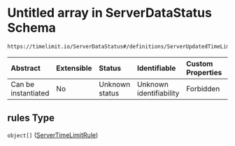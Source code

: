 # Untitled array in ServerDataStatus Schema

```txt
https://timelimit.io/ServerDataStatus#/definitions/ServerUpdatedTimeLimitRules/properties/rules
```

| Abstract            | Extensible | Status         | Identifiable            | Custom Properties | Additional Properties | Access Restrictions | Defined In                                                                            |
| :------------------ | :--------- | :------------- | :---------------------- | :---------------- | :-------------------- | :------------------ | :------------------------------------------------------------------------------------ |
| Can be instantiated | No         | Unknown status | Unknown identifiability | Forbidden         | Allowed               | none                | [ServerDataStatus.schema.json\*](ServerDataStatus.schema.json "open original schema") |

## rules Type

`object[]` ([ServerTimeLimitRule](serverdatastatus-definitions-servertimelimitrule.md))
